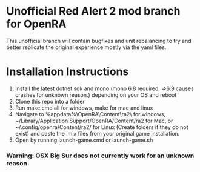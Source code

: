 # Unofficial Red Alert 2 mod branch for OpenRA
This unofficial branch will contain bugfixes and unit rebalancing to try and better replicate the original experience mostly via the yaml files.


# Installation Instructions
  1. Install the latest dotnet sdk and mono (mono 6.8 required, =>6.9 causes crashes for unknown reason.) depending on your OS and reboot
  2. Clone this repo into a folder
  3. Run make.cmd all for windows, make for mac and linux
  4. Navigate to %appdata%\OpenRA\Content\ra2\ for windows, ~/Library/Application Support/OpenRA/Content/ra2 for Mac, or ~/.config/openra/Content/ra2/ for Linux (Create folders if they do not exist) and paste the .mix files from your original game installation.
  5. Open by running launch-game.cmd or launch-game.sh
### Warning: OSX Big Sur does not currently work for an unknown reason.
